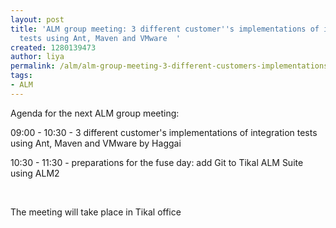 ```yaml
---
layout: post
title: 'ALM group meeting: 3 different customer''s implementations of integration
  tests using Ant, Maven and VMware  '
created: 1280139473
author: liya
permalink: /alm/alm-group-meeting-3-different-customers-implementations-integration-tests-using-ant-maven-and
tags:
- ALM
---
```

<p>Agenda for the next ALM group meeting:</p>
<p>09:00 - 10:30 - 3 different customer's implementations of integration tests using Ant, Maven and VMware by Haggai</p>
<p>10:30 - 11:30 - preparations for the fuse day: add Git to Tikal ALM Suite using ALM2</p>
<p>&nbsp;</p>
<p>The meeting will take place in Tikal office</p>
